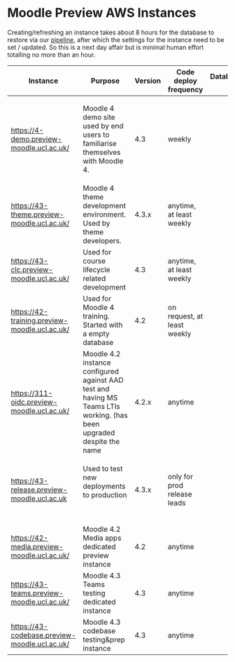 # Moodle Preview AWS Instances

Creating/refreshing an instance takes about 8 hours for the database to restore via our [pipeline](https://github.com/ucl-isd/moodle-mysql-restore/actions), after which the settings for the instance need to be set / updated. So this is a next day affair but is minimal human effort totalling no more than an hour. 

<table>
<thead>
<tr class="header">
<th>Instance</th>
<th>Purpose</th>
<th>Version</th>
<th>Code deploy frequency</th>
<th>Database  </th>
<th>Retirement plans</th>
</tr>
</thead>
<tbody>
<tr class="odd">
<td><a href="https://4-demo.preview-moodle.ucl.ac.uk/" class="uri">https://4-demo.preview-moodle.ucl.ac.uk/</a></td>
<td><p>Moodle 4 demo site used by end users to familiarise themselves with Moodle 4.</p></td>
<td>4.3</td>
<td>weekly</td>
<td><br />
</td>
<td><br />
</td>
</tr>
<tr class="even">
<td><a href="https://43-theme.preview-moodle.ucl.ac.uk/" class="uri">https://43-theme.preview-moodle.ucl.ac.uk/</a></td>
<td>Moodle 4 theme development environment. Used by theme developers.</td>
<td>4.3.x</td>
<td>anytime, at least weekly</td>
<td><br />
</td>
<td>N/A - freshly created</td>
</tr>
<tr class="odd">
<td><a href="https://43-clc.preview-moodle.ucl.ac.uk/" class="uri">https://43-clc.preview-moodle.ucl.ac.uk/</a></td>
<td>Used for course lifecycle related development </td>
<td>4.3</td>
<td>anytime, at least weekly</td>
<td><br />
</td>
<td><br />
</td>
</tr>
<tr class="even">
<td><a href="https://42-training.preview-moodle.ucl.ac.uk/login/index.php">https://42-training.preview-moodle.ucl.ac.uk/</a></td>
<td>Used for Moodle 4 training. Started with a empty database</td>
<td>4.2</td>
<td>on request, at least weekly</td>
<td><br />
</td>
<td>Need to export training completion data before decom</td>
</tr>
<tr class="odd">
<td><a href="https://311-oidc.preview-moodle.ucl.ac.uk/l">https://311-oidc.preview-moodle.ucl.ac.uk/</a></td>
<td>Moodle 4.2 instance configured against AAD test and having MS Teams LTIs working. (has been upgraded despite the name</td>
<td>4.2.x</td>
<td>anytime</td>
<td><br />
</td>
<td><p>keep for now - AAD/Teams testing</p>
<p>upgrade to 4.3 in TI1 Sprint 5</p></td>
</tr>
<tr class="even">
<td><a href="https://43-release.preview-moodle.ucl.ac.uk" class="uri">https://43-release.preview-moodle.ucl.ac.uk</a></td>
<td><p>Used to test new deployments to production</p>
<p><br />
</p></td>
<td>4.3.x</td>
<td>only for prod release leads</td>
<td><br />
</td>
<td><br />
</td>
</tr>
<tr class="odd">
<td><a href="https://42-media.preview-moodle.ucl.ac.uk/" class="uri">https://42-media.preview-moodle.ucl.ac.uk/</a></td>
<td>Moodle 4.2 Media apps dedicated preview instance</td>
<td>4.2</td>
<td>anytime</td>
<td><br />
</td>
<td>upgrade to 4.3 in sprint 5</td>
</tr>
<tr class="even">
<td><a href="https://43-teams.preview-moodle.ucl.ac.uk/" class="uri">https://43-teams.preview-moodle.ucl.ac.uk/</a></td>
<td>Moodle 4.3 Teams testing dedicated instance</td>
<td>4.3</td>
<td>anytime</td>
<td><br />
</td>
<td><br />
</td>
</tr>
<tr class="odd">
<td><a href="https://43-codebase.preview-moodle.ucl.ac.uk/" class="uri">https://43-codebase.preview-moodle.ucl.ac.uk/</a></td>
<td>Moodle 4.3 codebase testing&amp;prep instance</td>
<td>4.3</td>
<td>anytime</td>
<td><br />
</td>
<td><br />
</td>
</tr>
</tbody>
</table>


